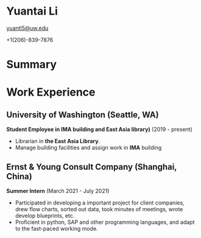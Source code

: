 # Yuantai Li

yuantl5@uw.edu

+1(206)-839-7876

# Summary


# Work Experience

## University of Washington (Seattle, WA)


**Student Employee in IMA building and East Asia library)** (2019 - present)


- Librarian in **the East Asia Library**.
- Manage building facilities and assign work in **IMA** building


## Ernst & Young Consult Company (Shanghai, China)

**Summer Intern** (March 2021 - July 2021)


- Participated in developing a important project for client companies, drew flow charts, sorted out data, took minutes of meetings, wrote develop blueprints, etc.
- Proficient in python, SAP and other programming languages, and adapt to the fast-paced working mode.

